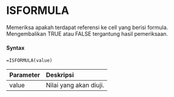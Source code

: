 # ISFORMULA

Memeriksa apakah terdapat referensi ke cell yang berisi formula. Mengembalikan TRUE atau FALSE tergantung hasil pemeriksaan.

#### Syntax

```text
=ISFORMULA(value)
```

| Parameter | Deskripsi |
| :--- | :--- |
| value | Nilai yang akan diuji. |